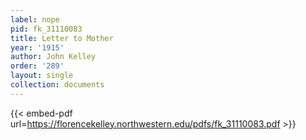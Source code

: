 ```yaml
---
label: nope
pid: fk_31110083
title: Letter to Mother
year: '1915'
author: John Kelley
order: '289'
layout: single
collection: documents
---
```



{{< embed-pdf url=https://florencekelley.northwestern.edu/pdfs/fk_31110083.pdf >}}